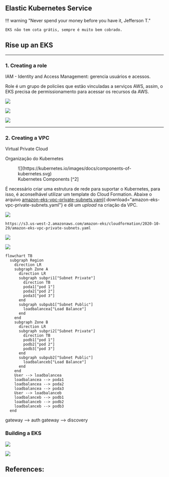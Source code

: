 
## Elastic Kubernetes Service

!!! warning "Never spend your money before you have it, Jefferson T."

    EKS não tem cota grátis, sempre é muito bem cobrado.



## Rise up an EKS

---

### 1. Creating a role

IAM - Identity and Access Management: gerencia usuários e acessos.

Role é um grupo de policiies que estão vinculadas a serviços AWS, assim, o EKS precisa de permissionamento para acessar os recursos da AWS.

![](../../../assets/images/cloud.aws.eks.role.1.png)

![](../../../assets/images/cloud.aws.eks.role.2.png)

![](../../../assets/images/cloud.aws.eks.role.3.png)

---

### 2. Creating a VPC
Virtual Private Cloud

Organização do Kubernetes

<figure markdown="span">
    ![](https://kubernetes.io/images/docs/components-of-kubernetes.svg)
    <figcaption>Kubernetes Components [^2]</figcaption>
</figure>

É necessário criar uma estrutura de rede para suportar o Kubernetes, para isso, é aconselhável utilizar um template do Cloud Formation. Abaixe o arquivo [amazon-eks-vpc-private-subnets.yaml](../../../assets/templates/amazon-eks-vpc-private-subnets.yaml){:download="amazon-eks-vpc-private-subnets.yaml"} e dê um *upload* na criação da VPC.

![](../../../assets/images/cloud.aws.eks.vpc.1.png)


``` shell
https://s3.us-west-2.amazonaws.com/amazon-eks/cloudformation/2020-10-29/amazon-eks-vpc-private-subnets.yaml
```

![](../../../assets/images/cloud.aws.eks.vpc.2.png)

![](../../../assets/images/cloud.aws.eks.vpc.3.png)


``` mermaid
flowchart TB
  subgraph Region
    direction LR
    subgraph Zone A
      direction LR
      subgraph subpri1["Subnet Private"]
        direction TB
        poda1["pod 1"]
        poda2["pod 2"]
        poda3["pod 3"]
      end
      subgraph subpub1["Subnet Public"]
        loadbalancea["Load Balance"]
      end
    end
    subgraph Zone B
      direction LR
      subgraph subpri2["Subnet Private"]
        direction TB
        podb1["pod 1"]
        podb2["pod 2"]
        podb3["pod 3"]
      end
      subgraph subpub2["Subnet Public"]
        loadbalanceb["Load Balance"]
      end
    end
    User --> loadbalancea
    loadbalancea --> poda1
    loadbalancea --> poda2
    loadbalancea --> poda3
    User --> loadbalanceb
    loadbalanceb --> podb1
    loadbalanceb --> podb2
    loadbalanceb --> podb3
  end
```

gateway --> auth
gateway --> discovery

### Building a EKS

![](../../../assets/images/cloud.aws.eks.1.png)

![](../../../assets/images/cloud.aws.eks.2.png)





## References:

[^1]: [Setting up to use Amazon EKS](https://docs.aws.amazon.com/eks/latest/userguide/setting-up.html){target='_blank'}

[^2]: [Kubernetes Components](https://kubernetes.io/docs/concepts/overview/components/){:target="_blank"}

[^3]: <a href="https://youtu.be/JrT5YV1KMeY" target="_blank">Como criar um cluster Kubernetes na AWS com EKS, Fabricio Veronez</a>

    [![](https://img.youtube.com/vi/JrT5YV1KMeY/0.jpg){ width=80% }](https://youtu.be/JrT5YV1KMeY){:target="_blank"}

[^4]: [Creating a VPC for your Amazon EKS cluster](https://docs.aws.amazon.com/eks/latest/userguide/creating-a-vpc.html){:target="_blank"}

[^5]: [AWS Princing Calculator - EKS](https://calculator.aws/#/createCalculator/EKS){:target="_blank"}